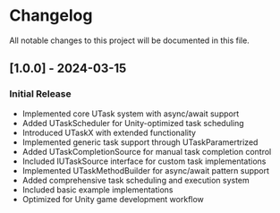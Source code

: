 # Changelog

All notable changes to this project will be documented in this file.

## [1.0.0] - 2024-03-15

### Initial Release

- Implemented core UTask system with async/await support
- Added UTaskScheduler for Unity-optimized task scheduling
- Introduced UTaskX with extended functionality
- Implemented generic task support through UTaskParamertrized
- Added UTaskCompletionSource for manual task completion control
- Included IUTaskSource interface for custom task implementations
- Implemented UTaskMethodBuilder for async/await pattern support
- Added comprehensive task scheduling and execution system
- Included basic example implementations
- Optimized for Unity game development workflow
